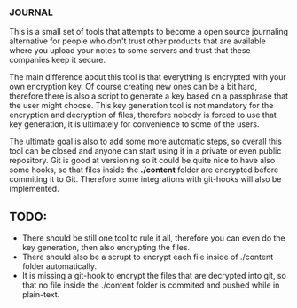### JOURNAL

This is a small set of tools that attempts to become a open source journaling alternative for people who don't trust other products that are available where you upload your notes to some servers and trust that these companies keep it secure.

The main difference about this tool is that everything is encrypted with your own encryption key. Of course creating new ones can be a bit hard, therefore there is also a script to generate a key based on a passphrase that the user might choose. This key generation tool is not mandatory for the encryption and decryption of files, therefore nobody is forced to use that key generation, it is ultimately for convenience to some of the users.

The ultimate goal is also to add some more automatic steps, so overall this tool can be closed and anyone can start using it in a private or even public repository. Git is good at versioning so it could be quite nice to have also some hooks, so that files inside the __./content__ folder are encrypted before commiting it to Git. Therefore some integrations with git-hooks will also be implemented.



## TODO:
 * There should be still one tool to rule it all, therefore you can even do the key generation, then also encrypting the files.
 * There should also be a scrupt to encrypt each file inside of ./content folder automatically.
 * It is missing a git-hook to encrypt the files that are decrypted into git, so that no file inside the ./content folder is commited and pushed while in plain-text.